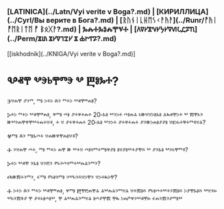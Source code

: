 ### [LATINICA](../Latn/Vyi verite v Boga?.md) | [КИРИЛЛИЦА](../Cyrl/Вы верите в Бога?.md) | [ᚱᚢᚾᛁᚳᚺᛖᛊᚲᚨᚤᚨ](../Runr/ᚡᚤᛁ ᚡᛖᚱᛁᛏᛖ ᚡ ᛒᛟᚷᚨ?.md) | ⰃⰎⰀⰃⰑⰎⰉⰜⰀ | [𐍓𐍠𐍔𐍮𐍝𐍔𐍟𐍔𐍠𐍜𐍡𐍚𐍐𐍴](../Perm/𐍮𐍨 𐍮𐍔𐍠𐍙𐍢𐍔 𐍮 𐍑𐍞𐍒𐍐?.md)
[[iskhodnik](../KNIGA/Vyi verite v Boga?.md)]

#  Ⰲⱏⰹ ⰲⰵⱃⰹⱅⰵ ⰲ Ⰱⱁⰳⰰ?

Ⰵⱄⰾⰹ ⱀⰵⱅ, ⱅⱁ ⰽⰰⰽ ⰶⰵ ⱅⰰⰽ ⰲⱏⰹⱎⰾⱁ? 

Ⰽⰰⰽ ⱅⰰⰽ ⰲⱏⰹⱎⰾⱁ, ⱍⱅⱁ ⰴⱁ ⱀⰰⱍⰰⰾⰰ 20‐ⰳⱁ ⰲⰵⰽⰰ ⰴⱁⰾⱑ ⱃⱆⱄⱄⰽⱁⰳⱁ ⱑⰸⱏⰹⰽⰰ ⰲ ⰿⰹⱃⰵ ⱆⰲⰵⰾⰹⱍⰹⰲⰰⰾⰰⱄⱐ, ⰰ ⱄ ⱀⰰⱍⰰⰾⰰ 20‐ⰳⱁ ⰲⰵⰽⰰ ⱀⰰⱍⰰⰾⰰ ⱀⰵⱆⰽⰾⱁⱀⱀⱁ ⱄⱁⰽⱃⰰⱋⰰⱅⱐⱄⱑ?

Ⱍⱅⱁ ⰶⰵ ⱅⱁⰳⰴⰰ ⱄⰾⱆⱍⰹⰾⱁⱄⱐ?

Ⰰ ⰵⱄⰾⰹ ⰴⰰ, ⱅⱁ ⱅⰰⰽ ⰾⰹ ⱆ ⰲⰰⱄ ⰴⱁⱄⱅⰰⱅⱁⱍⱀⱁ ⱁⱄⱀⱁⰲⰰⱀⰹⰻ ⰲ ⱀⰵⰳⱁ ⰲⰵⱃⰹⱅⱐ?

Ⰽⰰⰽ ⰲⱏⰹ ⰵⰳⱁ ⱄⰵⰱⰵ ⱂⱃⰵⰴⱄⱅⰰⰲⰾⱑⰵⱅⰵ?

Ⰴⱆⰿⰰⰵⱅⰵ, ⱔⱅⱁ ⱂⱃⱁⱄⱅⱁ ⰵⰲⱃⰵⰻⱄⰽⰹⰵ ⱄⰽⰰⰸⰽⰹ?

Ⰰ ⰽⰰⰽ ⰶⰵ ⱅⰰⰽ ⰲⱏⰹⱎⰾⱁ, ⱍⱅⱁ Ⰱⰹⰱⰾⰹⱑ ⱑⰲⰾⱑⰵⱅⱄⱑ ⱄⰰⰿⱁⰻ ⱂⱃⱁⰴⰰⰲⰰⰵⰿⱁⰻ ⰽⱀⰹⰳⱁⰻ ⰲⱄⰵⱈ ⰲⱃⰵⰿⱖⱀ ⰹ ⱀⰰⱃⱁⰴⱁⰲ, ⰹ ⱑⰲⰾⱑⰵⱅⱄⱑ ⱁⰴⱀⰹⰿ ⰹⰸ ⰽⰾⱓⱍⰵⰲⱏⰹⱈ ⱔⰾⰵⰿⰵⱀⱅⱁⰲ 
